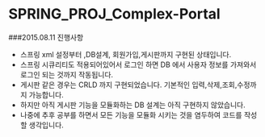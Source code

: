 # SPRING_PROJ_Complex-Portal

###2015.08.11 진행사항

* 스프링 xml 설정부터 ,DB설계, 회원가입,게시판까지 구현된 상태입니다.
* 스프링 시큐리티도 적용되어있어서 로그인 하면 DB 에서 사용자 정보를 가져와서 로그인 되는 것까지 작동됩니다.
* 게시판 같은 경우는 CRLD 까지 구현되었습니다. 기본적인 입력,삭제,조회,수정까지 가능합니다.
* 하지만 아직 게시판 기능을 모듈화하는 DB 설계는 아직 구현하지 않았습니다.
* 나중에 추후 공부를 하면서 모든 기능을 모듈화 시키는 것을 염두하여 코드를 작성할 생각입니다.
